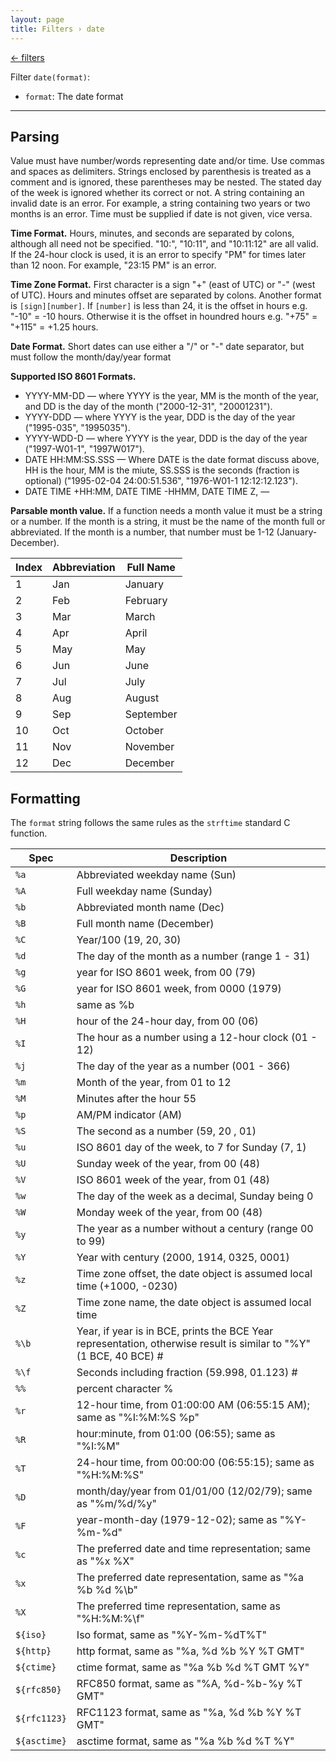 ```yaml
---
layout: page
title: Filters › date
---
```


[← filters](./../filters.md)

<!-- {% raw %} -->

Filter `date(format)`:
* `format`: The date format

---

Parsing
-------

Value must have number/words representing date and/or time. 
Use commas and spaces as delimiters. 
Strings enclosed by parenthesis is treated as a comment and is ignored, these parentheses may be nested. 
The stated day of the week is ignored whether its correct or not. A string containing an invalid date is an error. 
For example, a string containing two years or two months is an error. 
Time must be supplied if date is not given, vice versa.

**Time Format.**  Hours, minutes, and seconds are separated by colons, although all need not be specified. 
"10:", "10:11", and "10:11:12" are all valid. 
If the 24-hour clock is used, it is an error to specify "PM" for times later than 12 noon. 
For example, "23:15 PM" is an error.

**Time Zone Format.**  First character is a sign "+" (east of UTC) or "-" (west of UTC). 
Hours and minutes offset are separated by colons.
Another format is `[sign][number]`. If `[number]` is less than 24, it is the offset in hours e.g. "-10" = -10 hours. 
Otherwise it is the offset in houndred hours e.g. "+75" = "+115" = +1.25 hours.

**Date Format.**  Short dates can use either a "/" or "-" date separator, but must follow the month/day/year format

**Supported ISO 8601 Formats.**

* YYYY-MM-DD — where YYYY is the year, MM is the month of the year, and DD is the day of the month ("2000-12-31", "20001231").
* YYYY-DDD — where YYYY is the year, DDD is the day of the year ("1995-035", "1995035").
* YYYY-WDD-D — where YYYY is the year, DDD is the day of the year ("1997-W01-1", "1997W017").
* DATE HH:MM:SS.SSS — Where DATE is the date format discuss above, HH is the hour, 
  MM is the miute, SS.SSS is the seconds (fraction is optional) ("1995-02-04 24:00:51.536", "1976-W01-1 12:12:12.123").
* DATE TIME +HH:MM, DATE TIME -HHMM, DATE TIME Z, — 

**Parsable month value.**
If a function needs a month value it must be a string or a number. 
If the month is a string, it must be the name of the month full or abbreviated. 
If the month is a number, that number must be 1-12 (January-December).

| Index | Abbreviation | Full Name |
|-------|--------------|-----------|
|1      | Jan          | January   |
|2      | Feb          | February  |
|3      | Mar          | March     |
|4      | Apr          | April     |
|5      | May          | May       |
|6      | Jun          | June      |
|7      | Jul          | July      |
|8      | Aug          | August    |
|9      | Sep          | September |
|10     | Oct          | October   |
|11     | Nov          | November  |
|12     | Dec          | December  |

Formatting
----------

The `format` string follows the same rules as the `strftime` standard C function.

| Spec | Description |
|------|-------------|
| `%a` | Abbreviated weekday name (Sun) |
| `%A` | Full weekday name (Sunday) |
| `%b` | Abbreviated month name (Dec) |
| `%B` | Full month name (December) |
| `%C` | Year/100 (19, 20, 30) |
| `%d` | The day of the month as a number (range 1 - 31) |
| `%g` | year for ISO 8601 week, from 00 (79) |
| `%G` | year for ISO 8601 week, from 0000 (1979) |
| `%h` | same as %b |
| `%H` | hour of the 24-hour day, from 00 (06) |
| `%I` | The hour as a number using a 12-hour clock (01 - 12) |
| `%j` | The day of the year as a number (001 - 366) |
| `%m` | Month of the year, from 01 to 12 |
| `%M` | Minutes after the hour 55 |
| `%p` | AM/PM indicator (AM) |
| `%S` | The second as a number (59, 20 , 01) |
| `%u` | ISO 8601 day of the week, to 7 for Sunday (7, 1) |
| `%U` | Sunday week of the year, from 00 (48) |
| `%V` | ISO 8601 week of the year, from 01 (48) |
| `%w` | The day of the week as a decimal, Sunday being 0 |
| `%W` | Monday week of the year, from 00 (48) |
| `%y` | The year as a number without a century (range 00 to 99) |
| `%Y` | Year with century (2000, 1914, 0325, 0001) |
| `%z` | Time zone offset, the date object is assumed local time (+1000, -0230) |
| `%Z` | Time zone name, the date object is assumed local time |
| `%\b` | Year, if year is in BCE, prints the BCE Year representation, otherwise result is similar to "%Y" (1 BCE, 40 BCE) # |
| `%\f` | Seconds including fraction (59.998, 01.123) # |
| `%%` | percent character % |
| `%r` | 12-hour time, from 01:00:00 AM (06:55:15 AM); same as "%I:%M:%S %p" |
| `%R` | hour:minute, from 01:00 (06:55); same as "%I:%M" |
| `%T` | 24-hour time, from 00:00:00 (06:55:15); same as "%H:%M:%S" |
| `%D` | month/day/year from 01/01/00 (12/02/79); same as "%m/%d/%y" |
| `%F` | year-month-day (1979-12-02); same as "%Y-%m-%d" |
| `%c` | The preferred date and time representation; same as "%x %X" |
| `%x` | The preferred date representation, same as "%a %b %d %\b" |
| `%X` | The preferred time representation, same as "%H:%M:%\f" |
| `${iso}`     | Iso format, same as "%Y-%m-%dT%T" |
| `${http}`    | http format, same as "%a, %d %b %Y %T GMT" |
| `${ctime}`   |ctime format, same as "%a %b %d %T GMT %Y" |
| `${rfc850}`  | RFC850 format, same as "%A, %d-%b-%y %T GMT" |
| `${rfc1123}` | RFC1123 format, same as "%a, %d %b %Y %T GMT" |
| `${asctime}` | asctime format, same as "%a %b %d %T %Y" |

<!-- {% endraw %} -->